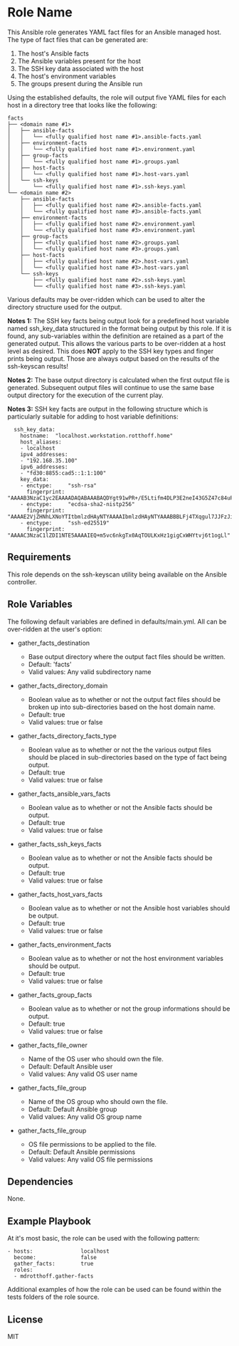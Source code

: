 Role Name
=========

This Ansible role generates YAML fact files for an Ansible managed host.  The type of fact files that can be generated are:

1. The host's Ansible facts
2. The Ansible variables present for the host
3. The SSH key data associated with the host
4. The host's environment variables
5. The groups present during the Ansible run

Using the established defaults, the role will output five YAML files for each host in a directory tree that looks like the following:

    facts
    ├── <domain name #1>
    │   ├── ansible-facts
    │   │   └── <fully qualified host name #1>.ansible-facts.yaml
    │   ├── environment-facts
    │   │   └── <fully qualified host name #1>.environment.yaml
    │   ├── group-facts
    │   │   └── <fully qualified host name #1>.groups.yaml
    │   ├── host-facts
    │   │   └── <fully qualified host name #1>.host-vars.yaml
    │   └── ssh-keys
    │       └── <fully qualified host name #1>.ssh-keys.yaml
    └── <domain name #2>
        ├── ansible-facts
        │   ├── <fully qualified host name #2>.ansible-facts.yaml
        │   └── <fully qualified host name #3>.ansible-facts.yaml
        ├── environment-facts
        │   ├── <fully qualified host name #2>.environment.yaml
        │   └── <fully qualified host name #3>.environment.yaml
        ├── group-facts
        │   ├── <fully qualified host name #2>.groups.yaml
        │   └── <fully qualified host name #3>.groups.yaml
        ├── host-facts
        │   ├── <fully qualified host name #2>.host-vars.yaml
        │   └── <fully qualified host name #3>.host-vars.yaml
        └── ssh-keys
            ├── <fully qualified host name #2>.ssh-keys.yaml
            └── <fully qualified host name #3>.ssh-keys.yaml

Various defaults may be over-ridden which can be used to alter the directory structure used for the output.

**Notes 1:** The SSH key facts being output look for a predefined host variable named ssh\_key\_data structured in the format being output by this role.  If it is found, any sub-variables within the definition are retained as a part of the generated output.  This allows the various parts to be over-ridden at a host level as desired.  This does **NOT** apply to the SSH key types and finger prints being output.  Those are always output based on the results of the ssh-keyscan results!

**Notes 2:**  The base output directory is calculated when the first output file is generated.  Subsequent output files will continue to use the same base output directory for the execution of the current play.

**Notes 3:**  SSH key facts are output in the following structure which is particularly suitable for adding to host variable definitions:

      ssh_key_data:
        hostname:  "localhost.workstation.rotthoff.home"
        host_aliases:
        - localhost
        ipv4_addresses:
        - "192.168.35.100"
        ipv6_addresses:
        - "fd30:8855:cad5::1:1:100"
        key_data:
        - enctype:     "ssh-rsa"
          fingerprint: "AAAAB3NzaC1yc2EAAAADAQABAAABAQDYgt91wPR+/E5Ltifm4DLP3E2neI43G5Z47c84uP4F1MatjomPM6tzFyOJuduNPomWmAj5dgTm0lm+2dK9ORD+sNmCyCH29uZSctN7rjFv4n3D597+2GH6aeWJUujCXn71/X3ao+Znk5agYZjhKCiPIwMFT/Ylq0nX27DbUApt/dmPmoYFFxPgyJrPqVMgSdZ4uU6IIUFPwyX1+BZTdVfTIS8iEYKX+eP2RwKMlpSq7Fv6bSZls0nYFTDxfthCUdT2KiE0KfMsn3BcfJt2Uyk4yDxdn4x6JhDq2Gxc4Q4iqTgowk5hbkBPdj6daCnOioGCNLOVCZnuOVv7Fh8hvsQN"
        - enctype:     "ecdsa-sha2-nistp256"
          fingerprint: "AAAAE2VjZHNhLXNoYTItbmlzdHAyNTYAAAAIbmlzdHAyNTYAAABBBLFj4TXqgul7JJFzJif8uSXkv/uHVSLHR135E5JToysmDlV16na8WiTtmN6dJbVPmLK5ROBkJou51IphfkKPZIU="
        - enctype:     "ssh-ed25519"
          fingerprint: "AAAAC3NzaC1lZDI1NTE5AAAAIEQ+m5vc6nkgTx0AqTOULKxHz1gigCxWHYtvj6t1ogLl"


Requirements
------------

This role depends on the ssh-keyscan utility being available on the Ansible controller.

Role Variables
--------------

The following default variables are defined in defaults/main.yml.  All can be over-ridden at the user's option:

* gather\_facts\_destination
    - Base output directory where the output fact files should be written.
    - Default: 'facts'
    - Valid values: Any valid subdirectory name


* gather\_facts\_directory\_domain
    - Boolean value as to whether or not the output fact files should be broken up into sub-directories based on the host domain name.
    - Default: true
    - Valid values: true or false


* gather\_facts\_directory\_facts\_type
    - Boolean value as to whether or not the the various output files should be placed in sub-directories based on the type of fact being output.
    - Default: true
    - Valid values: true or false


* gather\_facts\_ansible\_vars\_facts
    - Boolean value as to whether or not the Ansible facts should be output.
    - Default: true
    - Valid values: true or false


* gather\_facts\_ssh\_keys\_facts
    - Boolean value as to whether or not the Ansible facts should be output.
    - Default: true
    - Valid values: true or false


* gather\_facts\_host\_vars\_facts
    - Boolean value as to whether or not the Ansible host variables should be output.
    - Default: true
    - Valid values: true or false


* gather\_facts\_environment\_facts
    - Boolean value as to whether or not the host environment variables should be output.
    - Default: true
    - Valid values: true or false


* gather\_facts\_group\_facts
    - Boolean value as to whether or not the group informations should be output.
    - Default: true
    - Valid values: true or false


* gather\_facts\_file\_owner
    - Name of the OS user who should own the file.
    - Default: Default Ansible user
    - Valid values: Any valid OS user name


* gather\_facts\_file\_group
    - Name of the OS group who should own the file.
    - Default: Default Ansible group
    - Valid values: Any valid OS group name


* gather\_facts\_file\_group
    - OS file permissions to be applied to the file.
    - Default: Default Ansible permissions
    - Valid values: Any valid OS file permissions


Dependencies
------------

None.

Example Playbook
----------------

At it's most basic, the role can be used with the following pattern:

    - hosts:               localhost
      become:              false
      gather_facts:        true
      roles:
      - mdrotthoff.gather-facts

Additional examples of how the role can be used can be found within the tests folders of the role source.


License
-------

MIT
